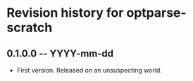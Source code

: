 # Revision history for optparse-scratch

## 0.1.0.0 -- YYYY-mm-dd

* First version. Released on an unsuspecting world.
